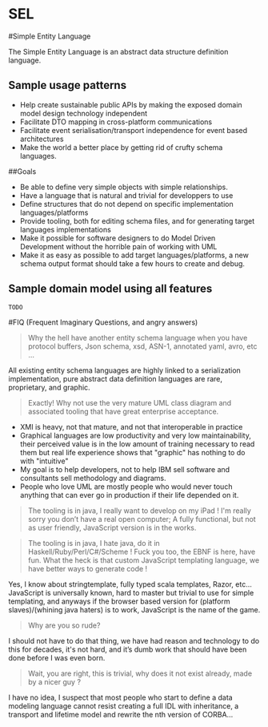 SEL
===

#Simple Entity Language

The Simple Entity Language is an abstract data structure definition language.

## Sample usage patterns
- Help create sustainable public APIs by making the exposed domain model design technology independent
- Facilitate DTO mapping in cross-platform communications
- Facilitate event serialisation/transport independence for event based architectures
- Make the world a better place by getting rid of crufty schema languages.

##Goals
- Be able to define very simple objects with simple relationships.
- Have a language that is natural and trivial for developpers to use
- Define structures that do not depend on specific implementation languages/platforms
- Provide tooling, both for editing schema files, and for generating target languages implementations
- Make it possible for software designers to do Model Driven Development without the horrible pain of working with UML
- Make it as easy as possible to add target languages/platforms, a new schema output format should take a few hours to create and debug.

## Sample domain model using all features

    TODO

#FIQ (Frequent Imaginary Questions, and angry answers)

> Why the hell have another entity schema language when you have protocol buffers, Json schema, xsd, ASN-1, annotated yaml, avro, etc ...

All existing entity schema languages are highly linked to a serialization implementation, pure abstract data definition languages are rare, proprietary, and graphic.

> Exactly! Why not use the very mature UML class diagram and associated tooling that have great enterprise acceptance.

- XMI is heavy, not that mature, and not that interoperable in practice
- Graphical languages are low productivity and very low maintainability, their perceived value is in the low amount of training necessary to read them but real life experience shows that "graphic" has nothing to do with "intuitive"
- My goal is to help developers, not to help IBM sell software and consultants sell methodology and diagrams.
- People who love UML are mostly people who would never touch anything that can ever go in production if their life depended on it.
	
> The tooling is in java, I really want to develop on my iPad !
I'm really sorry you don’t have a real open computer;
A fully functional, but not as user friendly, JavaScript version is in the works.

> The tooling is in java, I hate java, do it in Haskell/Ruby/Perl/C#/Scheme !
Fuck you too, the EBNF is here, have fun.
> What the heck is that custom JavaScript templating language, we have better ways to generate code !

Yes, I know about stringtemplate, fully typed scala templates, Razor, etc... JavaScript is universally known, hard to master but trivial to use for simple templating, and anyways if the browser based version for (platform slaves)/(whining java haters) is to work, JavaScript is the name of the game.

> Why are you so rude?

I should not have to do that thing, we have had reason and technology to do this for decades, it's not hard, and it’s dumb work that should have been done before I was even born.

> Wait, you are right, this is trivial, why does it not exist already, made by a nicer guy ?

I have no idea, I suspect that most people who start to define a data modeling language cannot resist creating a full IDL with inheritance, a transport and lifetime model and rewrite the nth version of CORBA...

